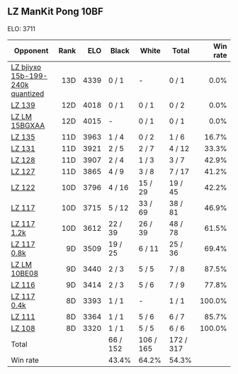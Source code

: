 ## LZ ManKit Pong 10BF ##

ELO: 3711

Opponent | Rank | ELO | Black | White | Total | Win rate
---------|-----:|----:|-------|-------|-------|-------:
[LZ bjiyxo 15b-199-240k quantized](LZ%20bjiyxo%2015b-199-240k%20quantized.md) | 13D | 4339 | 0 / 1 | - | 0 / 1 | 0.0%
[LZ 139](LZ%20139.md) | 12D | 4018 | 0 / 1 | 0 / 1 | 0 / 2 | 0.0%
[LZ LM 15BGXAA](LZ%20LM%2015BGXAA.md) | 12D | 4015 | - | 0 / 1 | 0 / 1 | 0.0%
[LZ 135](LZ%20135.md) | 11D | 3963 | 1 / 4 | 0 / 2 | 1 / 6 | 16.7%
[LZ 131](LZ%20131.md) | 11D | 3921 | 2 / 5 | 2 / 7 | 4 / 12 | 33.3%
[LZ 128](LZ%20128.md) | 11D | 3907 | 2 / 4 | 1 / 3 | 3 / 7 | 42.9%
[LZ 127](LZ%20127.md) | 11D | 3865 | 4 / 9 | 3 / 8 | 7 / 17 | 41.2%
[LZ 122](LZ%20122.md) | 10D | 3796 | 4 / 16 | 15 / 29 | 19 / 45 | 42.2%
[LZ 117](LZ%20117.md) | 10D | 3715 | 5 / 12 | 33 / 69 | 38 / 81 | 46.9%
[LZ 117 1.2k](LZ%20117%201.2k.md) | 10D | 3612 | 22 / 39 | 26 / 39 | 48 / 78 | 61.5%
[LZ 117 0.8k](LZ%20117%200.8k.md) | 9D | 3509 | 19 / 25 | 6 / 11 | 25 / 36 | 69.4%
[LZ LM 10BE08](LZ%20LM%2010BE08.md) | 9D | 3440 | 2 / 3 | 5 / 5 | 7 / 8 | 87.5%
[LZ 116](LZ%20116.md) | 9D | 3414 | 2 / 3 | 5 / 6 | 7 / 9 | 77.8%
[LZ 117 0.4k](LZ%20117%200.4k.md) | 8D | 3393 | 1 / 1 | - | 1 / 1 | 100.0%
[LZ 111](LZ%20111.md) | 8D | 3364 | 1 / 1 | 5 / 6 | 6 / 7 | 85.7%
[LZ 108](LZ%20108.md) | 8D | 3320 | 1 / 1 | 5 / 5 | 6 / 6 | 100.0%
Total | | | 66 / 152 | 106 / 165 | 172 / 317 | 
Win rate| | | 43.4% | 64.2% | 54.3% | 
